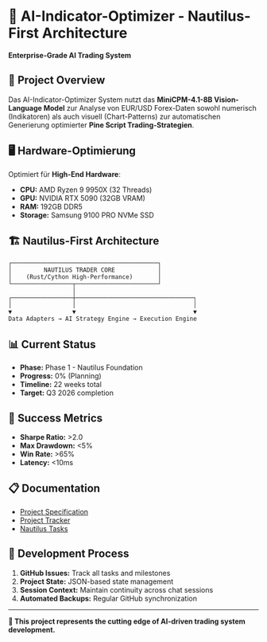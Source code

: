 
# 🚀 AI-Indicator-Optimizer - Nautilus-First Architecture

**Enterprise-Grade AI Trading System**

## 🎯 Project Overview

Das AI-Indicator-Optimizer System nutzt das **MiniCPM-4.1-8B Vision-Language Model** zur Analyse von EUR/USD Forex-Daten sowohl numerisch (Indikatoren) als auch visuell (Chart-Patterns) zur automatischen Generierung optimierter **Pine Script Trading-Strategien**.

## 🖥️ Hardware-Optimierung

Optimiert für **High-End Hardware**:
- **CPU:** AMD Ryzen 9 9950X (32 Threads)
- **GPU:** NVIDIA RTX 5090 (32GB VRAM) 
- **RAM:** 192GB DDR5
- **Storage:** Samsung 9100 PRO NVMe SSD

## 🏗️ Nautilus-First Architecture

```
┌─────────────────────────────────────────┐
│         NAUTILUS TRADER CORE            │
│    (Rust/Cython High-Performance)       │
└─────────────────┬───────────────────────┘
                  │
┌─────────────────┼─────────────────────────────────┐
│                 │                                 │
▼                 ▼                                 ▼
Data Adapters → AI Strategy Engine → Execution Engine
```

## 📊 Current Status

- **Phase:** Phase 1 - Nautilus Foundation
- **Progress:** 0% (Planning)
- **Timeline:** 22 weeks total
- **Target:** Q3 2026 completion

## 🎯 Success Metrics

- **Sharpe Ratio:** >2.0
- **Max Drawdown:** <5%
- **Win Rate:** >65%
- **Latency:** <10ms

## 📋 Documentation

- [Project Specification](PROJECT_SPECIFICATION.md)
- [Project Tracker](PROJECT_TRACKER.md) 
- [Nautilus Tasks](NAUTILUS_TASKS.md)

## 🔄 Development Process

1. **GitHub Issues:** Track all tasks and milestones
2. **Project State:** JSON-based state management
3. **Session Context:** Maintain continuity across chat sessions
4. **Automated Backups:** Regular GitHub synchronization

---

**🎯 This project represents the cutting edge of AI-driven trading system development.**
